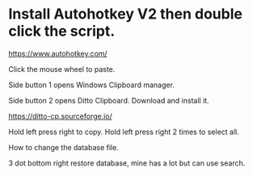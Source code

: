 # Install Autohotkey V2 then double click the script.

https://www.autohotkey.com/

Click the mouse wheel to paste.

Side button 1 opens Windows Clipboard manager.

Side button 2 opens Ditto Clipboard. Download and install it.

https://ditto-cp.sourceforge.io/

Hold left press right to copy. Hold left press right 2 times to select all.

How to change the database file. 

3 dot bottom right restore database, mine has a lot but can use search.
